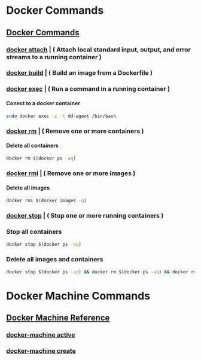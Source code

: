 # Docker Commands
## [Docker Commands](https://docs.docker.com/engine/reference/commandline/docker/#child-commands)

### [docker attach](https://docs.docker.com/engine/reference/commandline/attach/) | ( Attach local standard input, output, and error streams to a running container )

### [docker build](https://docs.docker.com/engine/reference/commandline/build/) | ( Build an image from a Dockerfile )

### [docker exec](https://docs.docker.com/engine/reference/commandline/exec/) | ( Run a command in a running container )
#### Conect to a docker container
```bash
sudo docker exec -i -t dd-agent /bin/bash
```

### [docker rm](https://docs.docker.com/engine/reference/commandline/rm/) | ( Remove one or more containers )
#### Delete all containers
```bash
docker rm $(docker ps -aq)
```

### [docker rmi](https://docs.docker.com/engine/reference/commandline/rmi/) | ( Remove one or more images )
#### Delete all images
```bash
docker rmi $(docker images -q)
```

### [docker stop](https://docs.docker.com/engine/reference/commandline/stop/) | ( Stop one or more running containers )
### Stop all containers
```bash
docker stop $(docker ps -aq)
```

### Delete all images and containers
```bash
docker stop $(docker ps -aq) && docker rm $(docker ps -aq) && docker rmi $(docker images -q)
```

# Docker Machine Commands
## [Docker Machine Reference](https://docs.docker.com/machine/reference/)

### [docker-machine active](https://docs.docker.com/machine/reference/active/)
### [docker-machine create](https://docs.docker.com/machine/reference/create/)
